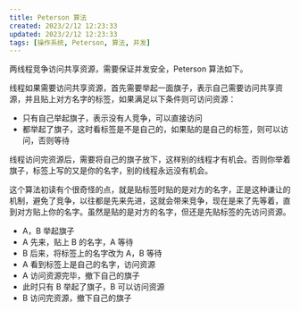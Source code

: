 ```yaml
---
title: Peterson 算法
created: 2023/2/12 12:23:33
updated: 2023/2/12 12:23:33
tags: [操作系统, Peterson, 算法, 并发]
---
```


两线程竞争访问共享资源，需要保证并发安全，Peterson 算法如下。

线程如果需要访问共享资源，首先需要举起一面旗子，表示自己需要访问共享资源，并且贴上对方名字的标签，如果满足以下条件则可访问资源：

 - 只有自己举起旗子，表示没有人竞争，可以直接访问
 - 都举起了旗子，这时看标签是不是自己的，如果贴的是自己的标签，则可以访问，否则等待

线程访问完资源后，需要将自己的旗子放下，这样别的线程才有机会。否则你举着旗子，标签上写的又是你的名字，别的线程永远没有机会。

这个算法初读有个很奇怪的点，就是贴标签时贴的是对方的名字，正是这种谦让的机制，避免了竞争，以往都是先来先进，这就会带来竞争，现在是来了先等着，直到对方贴上你的名字。虽然是贴的是对方的名字，但还是先贴标签的先访问资源。

- A，B 举起旗子
- A 先来，贴上 B 的名字，A 等待
- B 后来，将标签上的名字改为 A，B 等待
- A 看到标签上是自己的名字，访问资源
- A 访问资源完毕，撤下自己的旗子
- 此时只有 B 举起了旗子，B 可以访问资源
- B 访问完资源，撤下自己的旗子